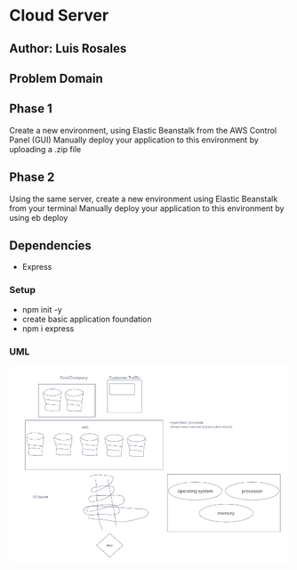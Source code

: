 # Cloud Server

## Author: Luis Rosales

## Problem Domain

## Phase 1

Create a new environment, using Elastic Beanstalk from the AWS Control Panel (GUI)
Manually deploy your application to this environment by uploading a .zip file

## Phase 2

Using the same server, create a new environment using Elastic Beanstalk from your terminal
Manually deploy your application to this environment by using eb deploy

## Dependencies

* Express

### Setup

* npm init -y
* create basic application foundation
* npm i express

### UML

![UML](./img/uml-lab-16.png)
